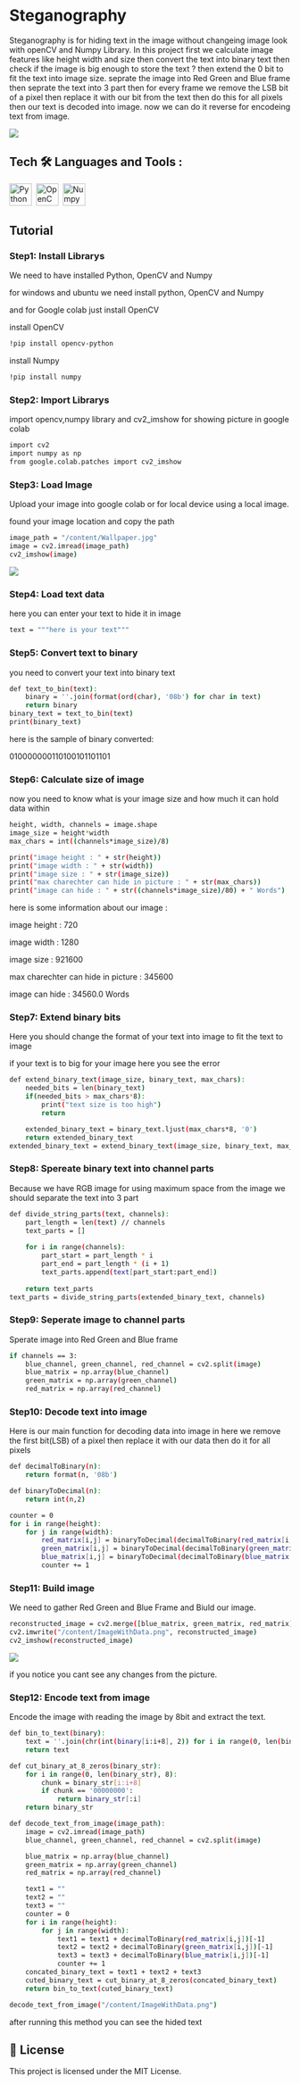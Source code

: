# Steganography
Steganography is for hiding text in the image without changeing image look with openCV and Numpy Library. In this project first we calculate image features like height width and size then convert the text into binary text then check if the image is big enough to store the text ? then extend the 0 bit to fit the text into image size. seprate the image into Red Green and Blue frame then seprate the text into 3 part then for every frame we remove the LSB bit of a pixel then replace it with our bit from the text then do this for all pixels then our text is decoded into image. now we can do it reverse for encodeing text from image.

<img src="/Images/steganography.jpg"/>

## Tech :hammer_and_wrench: Languages and Tools :
<div>
  <img src="https://github.com/devicons/devicon/blob/master/icons/python/python-original.svg" title="Python" alt="Python" width="40" height="40"/>&nbsp;
  <img src="https://github.com/devicons/devicon/blob/master/icons/opencv/opencv-original.svg"  title="OpenCV" alt="OpenCV" width="40" height="40"/>&nbsp;
  <img src="https://github.com/devicons/devicon/blob/master/icons/numpy/numpy-original.svg"  title="Numpy" alt="Numpy" width="40" height="40"/>&nbsp;
</div>

## Tutorial
### Step1: Install Librarys
We need to have installed Python, OpenCV and Numpy

for windows and ubuntu we need install python, OpenCV and Numpy

and for Google colab just install OpenCV

install OpenCV
```sh
!pip install opencv-python
```

install Numpy
```sh
!pip install numpy
```

### Step2: Import Librarys
import opencv,numpy library and cv2_imshow for showing picture in google colab

```sh
import cv2
import numpy as np
from google.colab.patches import cv2_imshow
```

### Step3: Load Image
Upload your image into google colab or for local device using a local image.

found your image location and copy the path

```sh
image_path = "/content/Wallpaper.jpg"
image = cv2.imread(image_path)
cv2_imshow(image)
```

<img src="/Images/Wallpaper.jpg"/>

### Step4: Load text data
here you can enter your text to hide it in image

```sh
text = """here is your text"""
```

### Step5: Convert text to binary
you need to convert your text into binary text

```sh
def text_to_bin(text):
    binary = ''.join(format(ord(char), '08b') for char in text)
    return binary
binary_text = text_to_bin(text)
print(binary_text)
```

here is the sample of binary converted:

010000000110100101101101

### Step6: Calculate size of image
now you need to know what is your image size and how much it can hold data within

```sh
height, width, channels = image.shape
image_size = height*width
max_chars = int((channels*image_size)/8)
```

```sh
print("image height : " + str(height))
print("image width : " + str(width))
print("image size : " + str(image_size))
print("max charechter can hide in picture : " + str(max_chars))
print("image can hide : " + str((channels*image_size)/80) + " Words")
```

here is some information about our image :

image height : 720

image width : 1280

image size : 921600

max charechter can hide in picture : 345600

image can hide : 34560.0 Words

### Step7: Extend binary bits
Here you should change the format of your text into image to fit the text to image

if your text is to big for your image here you see the error

```sh
def extend_binary_text(image_size, binary_text, max_chars):
    needed_bits = len(binary_text)
    if(needed_bits > max_chars*8):
        print("text size is too high")
        return

    extended_binary_text = binary_text.ljust(max_chars*8, '0')
    return extended_binary_text
extended_binary_text = extend_binary_text(image_size, binary_text, max_chars)
```

### Step8: Spereate binary text into channel parts
Because we have RGB image for using maximum space from the image we should separate the text into 3 part

```sh
def divide_string_parts(text, channels):
    part_length = len(text) // channels
    text_parts = []
    
    for i in range(channels):
        part_start = part_length * i
        part_end = part_length * (i + 1)
        text_parts.append(text[part_start:part_end])
    
    return text_parts
text_parts = divide_string_parts(extended_binary_text, channels)
```

### Step9: Seperate image to channel parts
Sperate image into Red Green and Blue frame

```sh
if channels == 3:
    blue_channel, green_channel, red_channel = cv2.split(image)
    blue_matrix = np.array(blue_channel)
    green_matrix = np.array(green_channel)
    red_matrix = np.array(red_channel)
```

### Step10: Decode text into image
Here is our main function for decoding data into image in here we remove the first bit(LSB) of a pixel then replace it with our data then do it for all pixels

```sh
def decimalToBinary(n): 
    return format(n, '08b')

def binaryToDecimal(n):
    return int(n,2)

counter = 0
for i in range(height):
    for j in range(width):
        red_matrix[i,j] = binaryToDecimal(decimalToBinary(red_matrix[i,j])[0:7] + text_parts[0][counter])
        green_matrix[i,j] = binaryToDecimal(decimalToBinary(green_matrix[i,j])[0:7] + text_parts[1][counter])
        blue_matrix[i,j] = binaryToDecimal(decimalToBinary(blue_matrix[i,j])[0:7] + text_parts[2][counter])
        counter += 1
```

### Step11: Build image
We need to gather Red Green and Blue Frame and Biuld our image.

```sh
reconstructed_image = cv2.merge([blue_matrix, green_matrix, red_matrix])
cv2.imwrite("/content/ImageWithData.png", reconstructed_image)
cv2_imshow(reconstructed_image)
```

<img src="/Images/ImageWithData.png"/>

if you notice you cant see any changes from the picture.

### Step12: Encode text from image
Encode the image with reading the image by 8bit and extract the text.

```sh
def bin_to_text(binary):
    text = ''.join(chr(int(binary[i:i+8], 2)) for i in range(0, len(binary), 8))
    return text

def cut_binary_at_8_zeros(binary_str):
    for i in range(0, len(binary_str), 8):
        chunk = binary_str[i:i+8]
        if chunk == '00000000':
            return binary_str[:i]
    return binary_str

def decode_text_from_image(image_path):
    image = cv2.imread(image_path)
    blue_channel, green_channel, red_channel = cv2.split(image)

    blue_matrix = np.array(blue_channel)
    green_matrix = np.array(green_channel)
    red_matrix = np.array(red_channel)

    text1 = ""
    text2 = ""
    text3 = ""
    counter = 0
    for i in range(height):
        for j in range(width):
            text1 = text1 + decimalToBinary(red_matrix[i,j])[-1]
            text2 = text2 + decimalToBinary(green_matrix[i,j])[-1]
            text3 = text3 + decimalToBinary(blue_matrix[i,j])[-1]
            counter += 1
    concated_binary_text = text1 + text2 + text3
    cuted_binary_text = cut_binary_at_8_zeros(concated_binary_text)
    return bin_to_text(cuted_binary_text)

decode_text_from_image("/content/ImageWithData.png")
```

after running this method you can see the hided text

## 🪪 License

This project is licensed under the MIT License.
